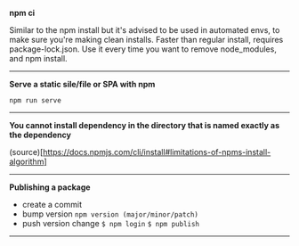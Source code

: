 **npm ci**

Similar to the npm install but it's advised to be used in automated envs, to make sure you're making clean installs. 
Faster than regular install, requires package-lock.json.
Use it every time you want to remove node_modules, and npm install.

---

**Serve a static sile/file or SPA with npm**

`npm run serve`

---

**You cannot install dependency in the directory that is named exactly as the dependency**

(source)[https://docs.npmjs.com/cli/install#limitations-of-npms-install-algorithm]

---

**Publishing a package**

- create a commit
- bump version `npm version (major/minor/patch)`
- push version change
`$ npm login`
`$ npm publish`

---
